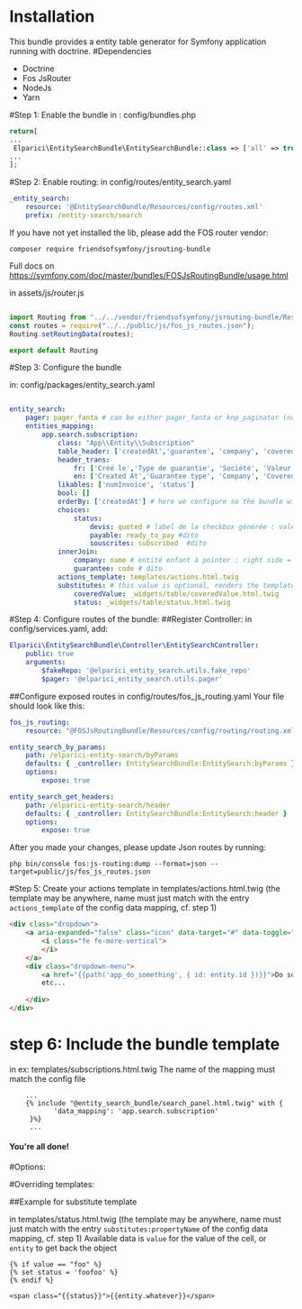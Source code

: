 Installation
============
This bundle provides a entity table generator for Symfony application running with doctrine.
#Dependencies

- Doctrine
- Fos JsRouter
- NodeJs
- Yarn

#Step 1: Enable the bundle
in : config/bundles.php

```php
return[
...
 Elparici\EntitySearchBundle\EntitySearchBundle::class => ['all' => true],
...
];

```
#Step 2: Enable routing:
in config/routes/entity_search.yaml

```yaml
_entity_search:
    resource: '@EntitySearchBundle/Resources/config/routes.xml'
    prefix: /entity-search/search
```
If you have not yet installed the lib, please add the FOS router vendor:

`composer require friendsofsymfony/jsrouting-bundle `

Full docs on https://symfony.com/doc/master/bundles/FOSJsRoutingBundle/usage.html

in assets/js/router.js
```javascript

import Routing from "../../vendor/friendsofsymfony/jsrouting-bundle/Resources/public/js/router.min.js";
const routes = require("../../public/js/fos_js_routes.json");
Routing.setRoutingData(routes);

export default Routing

```
#Step 3: Configure the bundle

in: config/packages/entity_search.yaml
```yaml

entity_search:
    pager: pager_fanta # can be either pager_fanta or knp_paginator (not implemented yet)
    entities_mapping: 
        app.search.subscription:
            class: "App\\Entity\\Subscription"
            table_header: ['createdAt','guarantee', 'company', 'coveredValue', 'numInvoice','status', 'validTo'] # headers, must match with your entity properties. 
            header_trans:
                fr: ['Créé le','Type de guarantie', 'Société', 'Valeur assurée', 'référence','statut', 'début de validité', 'fin de validité']
                en: ['Created At','Guarantee type', 'Company', 'Covered value', 'Reference','status', 'start validity', 'end validity']
            likables: ['numInvoice', 'status']
            bool: []
            orderBy: ['createdAt'] # here we configure so the bundle will display reordering ASC|DESC buttons
            choices:
                status:
                    devis: quoted # label de la checkbox générée : valeur de la checkbox pour la recherche
                    payable: ready_to_pay #dito
                    souscrites: subscribed  #dito
            innerJoin: 
                company: name # entité enfant à pointer : right side = champ de recherche et d'affichage de l'entité enfant
                guarantee: code # dito
            actions_template: templates/actions.html.twig
            substitutes: # this value is optional, renders the template with the "value" and the entity. Make your own logic
                coveredValue: _widgets/table/coveredValue.html.twig
                status: _widgets/table/status.html.twig

```

#Step 4: Configure routes of the bundle:
##Register Controller:
in config/services.yaml, add:
```yaml
Elparici\EntitySearchBundle\Controller\EntitySearchController:
    public: true
    arguments:
        $fakeRepo: '@elparici_entity_search.utils.fake_repo'
        $pager: '@elparici_entity_search.utils.pager'
```

##Configure exposed routes
in config/routes/fos_js_routing.yaml
Your file should look like this:

```yaml
fos_js_routing:
    resource: "@FOSJsRoutingBundle/Resources/config/routing/routing.xml"

entity_search_by_params:
    path: /elparici-entity-search/byParams
    defaults: { _controller: EntitySearchBundle:EntitySearch:byParams }
    options:
        expose: true

entity_search_get_headers:
    path: /elparici-entity-search/header
    defaults: { _controller: EntitySearchBundle:EntitySearch:header }
    options:
        expose: true

```

After you  made your changes, please update Json routes by running:

`php bin/console fos:js-routing:dump --format=json --target=public/js/fos_js_routes.json `

#Step 5: Create your actions template
in templates/actions.html.twig (the template may be anywhere, name must just match with the entry `actions_template` of the config data mapping, cf. step 1)
```html
<div class="dropdown">
    <a aria-expanded="false" class="icon" data-target="#" data-toggle="dropdown" href="#">
        <i class="fe fe-more-vertical">
        </i>
    </a>
    <div class="dropdown-menu">
    	<a href="{{path('app_do_something', { id: entity.id })}}">Do something</a>
		etc...
        
    </div>
</div>

```
# step 6: Include the bundle template 

in ex: templates/subscriptions.html.twig
The name of the mapping must match the config file

```twig
	...
	{% include "@entity_search_bundle/search_panel.html.twig" with {
	       'data_mapping': 'app.search.subscription'
	 }%}
	 ...
```

#### You're all done!


#Options:

#Overriding templates:

##Example for substitute template

in templates/status.html.twig (the template may be anywhere, name must just match with the entry `substitutes:propertyName` of the config data mapping, cf. step 1)
Available data is `value` for the value of the cell, or `entity` to get back the object
```twig
{% if value == "foo" %}
{% set status = 'foofoo' %}
{% endif %}

<span class="{{status}}">{{entity.whatever}}</span>
```
